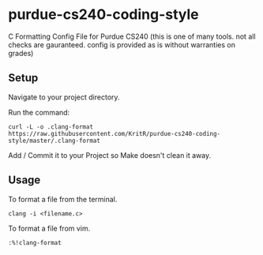 # purdue-cs240-coding-style
C Formatting Config File for Purdue CS240
(this is one of many tools. not all checks are gauranteed. config is provided as is without warranties on grades)

## Setup

Navigate to your project directory.

Run the command:

`curl -L -o .clang-format https://raw.githubusercontent.com/KritR/purdue-cs240-coding-style/master/.clang-format`

Add / Commit it to your Project so Make doesn't clean it away.

## Usage

To format a file from the terminal.

`clang -i <filename.c>`

To format a file from vim.

`:%!clang-format`
